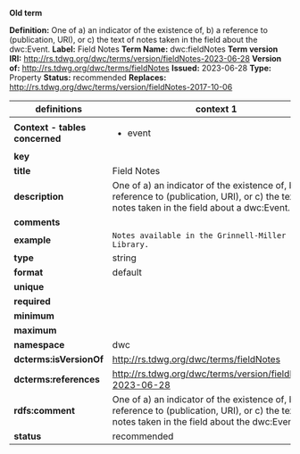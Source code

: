 **Old term**

**Definition:** One of a) an indicator of the existence of, b) a reference to (publication, URI), or c) the text of notes taken in the field about the dwc:Event.
**Label:** Field Notes
**Term Name:** dwc:fieldNotes
**Term version IRI:** http://rs.tdwg.org/dwc/terms/version/fieldNotes-2023-06-28
**Version of:** http://rs.tdwg.org/dwc/terms/fieldNotes
**Issued:** 2023-06-28
**Type:** Property
**Status:** recommended
**Replaces:** http://rs.tdwg.org/dwc/terms/version/fieldNotes-2017-10-06


| definitions | context 1 |
|-|-|
| **Context - tables concerned** | <ul><li>event</li></ul> |
| **key** |  |
| **title** | Field Notes |
| **description** | One of a) an indicator of the existence of, b) a reference to (publication, URI), or c) the text of notes taken in the field about a dwc:Event. |
| **comments** |  |
| **example** | `Notes available in the Grinnell-Miller Library.` |
| **type** | string |
| **format** | default |
| **unique** |  |
| **required** |  |
| **minimum** |  |
| **maximum** |  |
| **namespace** | dwc |
| **dcterms:isVersionOf** | http://rs.tdwg.org/dwc/terms/fieldNotes |
| **dcterms:references** | http://rs.tdwg.org/dwc/terms/version/fieldNotes-2023-06-28 |
| **rdfs:comment** | One of a) an indicator of the existence of, b) a reference to (publication, URI), or c) the text of notes taken in the field about the dwc:Event. |
| **status** | recommended |
